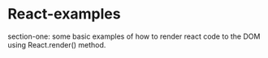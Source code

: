 # React-examples

section-one:
    some basic examples of how to render react code to the DOM using React.render() method.